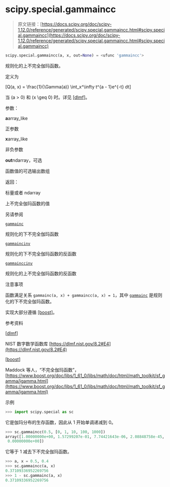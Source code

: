 # scipy.special.gammaincc

> 原文链接：[https://docs.scipy.org/doc/scipy-1.12.0/reference/generated/scipy.special.gammaincc.html#scipy.special.gammaincc](https://docs.scipy.org/doc/scipy-1.12.0/reference/generated/scipy.special.gammaincc.html#scipy.special.gammaincc)

```py
scipy.special.gammaincc(a, x, out=None) = <ufunc 'gammaincc'>
```

规则化的上不完全伽玛函数。

定义为

\[Q(a, x) = \frac{1}{\Gamma(a)} \int_x^\infty t^{a - 1}e^{-t} dt\]

当 \(a > 0\) 和 \(x \geq 0\) 时。详见 [[dlmf]](#rbd9afbe2f3d1-dlmf)。

参数：

**a**array_like

正参数

**x**array_like

非负参数

**out**ndarray，可选

函数值的可选输出数组

返回：

标量或者 ndarray

上不完全伽玛函数的值

另请参阅

[`gammainc`](scipy.special.gammainc.html#scipy.special.gammainc "scipy.special.gammainc")

规则化的下不完全伽玛函数

[`gammaincinv`](scipy.special.gammaincinv.html#scipy.special.gammaincinv "scipy.special.gammaincinv")

规则化的下不完全伽玛函数的反函数

[`gammainccinv`](scipy.special.gammainccinv.html#scipy.special.gammainccinv "scipy.special.gammainccinv")

规则化的上不完全伽玛函数的反函数

注意事项

函数满足关系 `gammainc(a, x) + gammaincc(a, x) = 1`，其中 [`gammainc`](scipy.special.gammainc.html#scipy.special.gammainc "scipy.special.gammainc") 是规则化的下不完全伽玛函数。

实现大部分遵循 [[boost]](#rbd9afbe2f3d1-boost)。

参考资料

[[dlmf](#id1)]

NIST 数字数学函数库 [https://dlmf.nist.gov/8.2#E4](https://dlmf.nist.gov/8.2#E4)

[[boost](#id2)]

Maddock 等人，“不完全伽玛函数”，[https://www.boost.org/doc/libs/1_61_0/libs/math/doc/html/math_toolkit/sf_gamma/igamma.html](https://www.boost.org/doc/libs/1_61_0/libs/math/doc/html/math_toolkit/sf_gamma/igamma.html)

示例

```py
>>> import scipy.special as sc 
```

它是伽玛分布的生存函数，因此从 1 开始单调递减到 0。

```py
>>> sc.gammaincc(0.5, [0, 1, 10, 100, 1000])
array([1.00000000e+00, 1.57299207e-01, 7.74421643e-06, 2.08848758e-45,
 0.00000000e+00]) 
```

它等于 1 减去下不完全伽玛函数。

```py
>>> a, x = 0.5, 0.4
>>> sc.gammaincc(a, x)
0.37109336952269756
>>> 1 - sc.gammainc(a, x)
0.37109336952269756 
```
